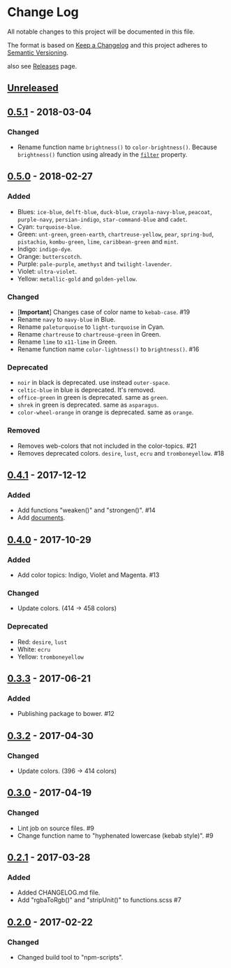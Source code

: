 # Change Log

All notable changes to this project will be documented in this file.

The format is based on [Keep a Changelog](http://keepachangelog.com/)
and this project adheres to [Semantic Versioning](http://semver.org/).

also see [Releases](https://github.com/archco/scss-palette/releases) page.

## [Unreleased]

## [0.5.1] - 2018-03-04

### Changed

- Rename function name `brightness()` to `color-brightness()`. Because `brightness()` function using already in the [`filter`](https://developer.mozilla.org/en-US/docs/Web/CSS/filter) property.

## [0.5.0] - 2018-02-27

### Added

- Blues: `ice-blue`,  `delft-blue`, `duck-blue`, `crayola-navy-blue`, `peacoat`, `purple-navy`, `persian-indigo`, `star-command-blue` and `cadet`.
- Cyan: `turquoise-blue`.
- Green: `unt-green`, `green-earth`, `chartreuse-yellow`, `pear`, `spring-bud`, `pistachio`, `kombu-green`, `lime`, `caribbean-green` and `mint`.
- Indigo: `indigo-dye`.
- Orange: `butterscotch`.
- Purple: `pale-purple`, `amethyst` and `twilight-lavender`.
- Violet: `ultra-violet`.
- Yellow: `metallic-gold` and `golden-yellow`.

### Changed

- [**Important**] Changes case of color name to `kebab-case`. #19
- Rename `navy` to `navy-blue` in Blue.
- Rename `paleturquoise` to `light-turquoise` in Cyan.
- Rename `chartreuse` to `chartreuse-green` in Green.
- Rename `lime` to `x11-lime` in Green.
- Rename function name `color-lightness()` to `brightness()`. #16

### Deprecated

- `noir` in black is deprecated. use instead `outer-space`.
- `celtic-blue` in blue is deprecated. It's removed.
- `office-green` in green is deprecated. same as `green`.
- `shrek` in green is deprecated. same as `asparagus`.
- `color-wheel-orange` in orange is deprecated. same as `orange`.

### Removed

- Removes web-colors that not included in the color-topics. #21
- Removes deprecated colors. `desire`, `lust`, `ecru` and `tromboneyellow`. #18

## [0.4.1] - 2017-12-12

### Added

- Add functions "weaken()" and "strongen()". #14
- Add [documents](https://github.com/archco/scss-palette/blob/master/docs/README.md).

## [0.4.0] - 2017-10-29

### Added

- Add color topics: Indigo, Violet and Magenta. #13

### Changed

- Update colors. (414 -> 458 colors)

### Deprecated

- Red: `desire`, `lust`
- White: `ecru`
- Yellow: `tromboneyellow`

## [0.3.3] - 2017-06-21

### Added

- Publishing package to bower. #12

## [0.3.2] - 2017-04-30

### Changed

- Update colors. (396 -> 414 colors)

## [0.3.0] - 2017-04-19

### Changed

- Lint job on source files. #9
- Change function name to "hyphenated lowercase (kebab style)". #9

## [0.2.1] - 2017-03-28

### Added

- Added CHANGELOG.md file.
- Add "rgbaToRgb()" and "stripUnit()" to functions.scss #7

## [0.2.0] - 2017-02-22

### Changed

- Changed build tool to "npm-scripts".

[Unreleased]: https://github.com/archco/scss-palette/compare/v0.5.1...master
[0.5.1]: https://github.com/archco/scss-palette/compare/v0.5.0...v0.5.1
[0.5.0]: https://github.com/archco/scss-palette/compare/v0.4.1...v0.5.0
[0.4.1]: https://github.com/archco/scss-palette/compare/v0.4.0...v0.4.1
[0.4.0]: https://github.com/archco/scss-palette/compare/v0.3.3...v0.4.0
[0.3.3]: https://github.com/archco/scss-palette/compare/v0.3.2...v0.3.3
[0.3.2]: https://github.com/archco/scss-palette/compare/v0.3.0...v0.3.2
[0.3.0]: https://github.com/archco/scss-palette/compare/v0.2.1...v0.3.0
[0.2.1]: https://github.com/archco/scss-palette/compare/v0.2.0...v0.2.1
[0.2.0]: https://github.com/archco/scss-palette/compare/v0.1.3...v0.2.0
